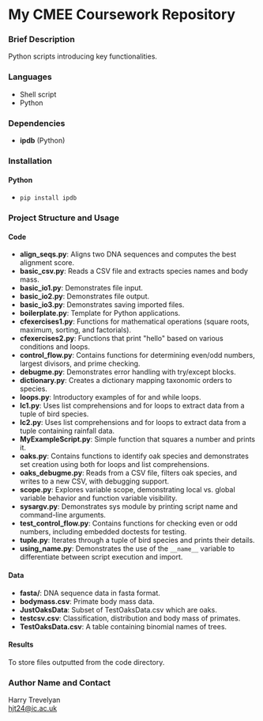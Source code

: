 # My CMEE Coursework Repository

### Brief Description
Python scripts introducing key functionalities.

### Languages
- Shell script
- Python

### Dependencies
- **ipdb** (Python)

### Installation
#### Python
- `pip install ipdb`

### Project Structure and Usage
#### Code
- **align_seqs.py**: Aligns two DNA sequences and computes the best alignment score.
- **basic_csv.py**: Reads a CSV file and extracts species names and body mass.
- **basic_io1.py**: Demonstrates file input.
- **basic_io2.py**: Demonstrates file output.
- **basic_io3.py**: Demonstrates saving imported files.
- **boilerplate.py**: Template for Python applications.
- **cfexercises1.py**: Functions for mathematical operations (square roots, maximum, sorting, and factorials).
- **cfexercises2.py**: Functions that print "hello" based on various conditions and loops.
- **control_flow.py**: Contains functions for determining even/odd numbers, largest divisors, and prime checking.
- **debugme.py**: Demonstrates error handling with try/except blocks.
- **dictionary.py**: Creates a dictionary mapping taxonomic orders to species.
- **loops.py**: Introductory examples of for and while loops.
- **lc1.py**: Uses list comprehensions and for loops to extract data from a tuple of bird species.
- **lc2.py**: Uses list comprehensions and for loops to extract data from a tuple containing rainfall data.
- **MyExampleScript.py**: Simple function that squares a number and prints it.
- **oaks.py**: Contains functions to identify oak species and demonstrates set creation using both for loops and list comprehensions.
- **oaks_debugme.py**: Reads from a CSV file, filters oak species, and writes to a new CSV, with debugging support.
- **scope.py**: Explores variable scope, demonstrating local vs. global variable behavior and function variable visibility.
- **sysargv.py**: Demonstrates sys module by printing script name and command-line arguments.
- **test_control_flow.py**: Contains functions for checking even or odd numbers, including embedded doctests for testing.
- **tuple.py**: Iterates through a tuple of bird species and prints their details.
- **using_name.py**: Demonstrates the use of the `__name__` variable to differentiate between script execution and import.

#### Data
- **fasta/**: DNA sequence data in fasta format.
- **bodymass.csv**: Primate body mass data.
- **JustOaksData**: Subset of TestOaksData.csv which are oaks.
- **testcsv.csv**: Classification, distribution and body mass of primates.
- **TestOaksData.csv**: A table containing binomial names of trees.

#### Results
To store files outputted from the code directory.

### Author Name and Contact
Harry Trevelyan  
hjt24@ic.ac.uk